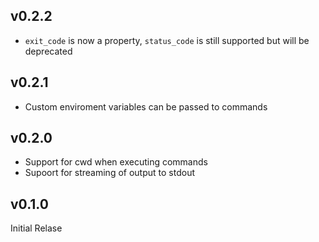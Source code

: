 ## v0.2.2

- `exit_code` is now a property, `status_code` is still supported but will be deprecated

## v0.2.1

- Custom enviroment variables can be passed to commands

## v0.2.0

- Support for cwd when executing commands
- Supoort for streaming of output to stdout

## v0.1.0

Initial Relase
